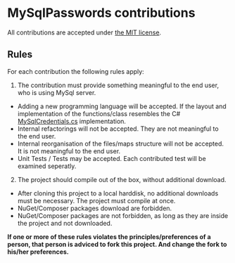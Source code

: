 # MySqlPasswords contributions

All contributions are accepted under [the MIT license](LICENSE.md "license").

## Rules

For each contribution the following rules apply:

1. The contribution must provide something meaningful to the end user, who is using MySql server.
  * Adding a new programming language will be accepted. If the layout and implementation of the functions/class resembles the C# [MySqlCredentials.cs](../src/CSharp/MySqlPassword/MySqlCredentials.cs) implementation.
  * Internal refactorings will not be accepted. They are not meaningful to the end user.
  * Internal reorganisation of the files/maps structure will not be accepted. It is not meaningful to the end user.
  * Unit Tests / Tests may be accepted. Each contributed test will be examined seperatly.
  
2. The project should compile out of the box, without additional download.
  * After cloning this project to a local harddisk, no additional downloads must be necessary. The project must compile at once.
  * NuGet/Composer packages download are forbidden.
  * NuGet/Composer packages are not forbidden, as long as they are inside the project and not downloaded.

**If one or more of these rules violates the principles/preferences of a person, that person is adviced to fork this project. And change the fork to his/her preferences.**